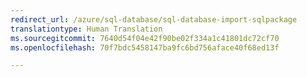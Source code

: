 ```yaml
---
redirect_url: /azure/sql-database/sql-database-import-sqlpackage
translationtype: Human Translation
ms.sourcegitcommit: 7640d54f04e42f90be02f334a1c41801dc72cf70
ms.openlocfilehash: 70f7bdc5458147ba9fc6bd756aface40f68ed13f

--- 
```




<!--HONumber=Feb17_HO2-->


